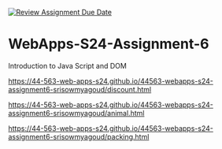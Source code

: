 [![Review Assignment Due Date](https://classroom.github.com/assets/deadline-readme-button-24ddc0f5d75046c5622901739e7c5dd533143b0c8e959d652212380cedb1ea36.svg)](https://classroom.github.com/a/1Z6dGCon)
# WebApps-S24-Assignment-6
Introduction to Java Script and DOM

https://44-563-web-apps-s24.github.io/44563-webapps-s24-assignment6-srisowmyagoud/discount.html

https://44-563-web-apps-s24.github.io/44563-webapps-s24-assignment6-srisowmyagoud/animal.html

https://44-563-web-apps-s24.github.io/44563-webapps-s24-assignment6-srisowmyagoud/packing.html
